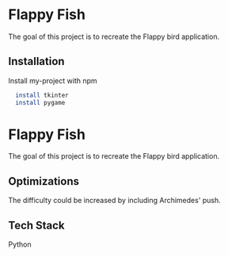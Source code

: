 
# Flappy Fish
The goal of this project is to recreate the Flappy bird application.




## Installation

Install my-project with npm

```bash
  install tkinter
  install pygame
```


    
# Flappy Fish
The goal of this project is to recreate the Flappy bird application.




## Optimizations

The difficulty could be increased by including Archimedes' push.


## Tech Stack

Python

